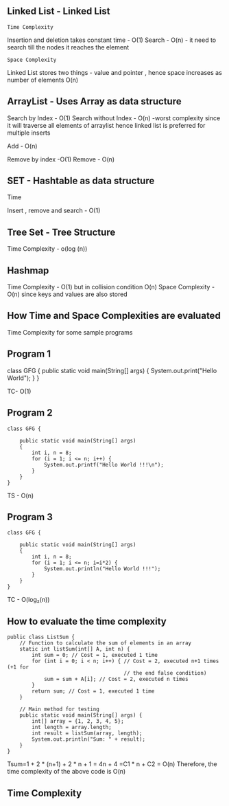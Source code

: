Linked List - Linked List
-------------
    Time Complexity
Insertion and deletion takes constant time - O(1)
Search - O(n) - it need to search till the nodes it reaches the element

    Space Complexity
Linked List stores two things - value and pointer , hence space increases as number of elements
O(n)

ArrayList - Uses Array as data structure
----------
Search by Index - O(1)
Search without Index - O(n) -worst complexity since it will traverse all elements of arraylist 
hence linked list is preferred for multiple inserts

Add  - O(n)

Remove by index  -O(1)
Remove - O(n)


SET - Hashtable as data structure
----

Time

Insert , remove and search  - O(1)

Tree Set - Tree Structure
---------
Time Complexity - o(log (n))


Hashmap
--------
Time Complexity - O(1) but in collision condition O(n)
Space Complexity - O(n) since keys and values are also stored


**How Time and Space Complexities are evaluated**
-------------------------------------------------
Time Complexity for some sample programs

Program 1
----------
class GFG {
public static void main(String[] args)
{
System.out.print("Hello World");
}
}

TC- O(1)

Program 2
---------
    class GFG {
    
        public static void main(String[] args)
        {
            int i, n = 8;
            for (i = 1; i <= n; i++) {
                System.out.printf("Hello World !!!\n");
            }
        }
    }

TS - O(n)

Program 3
---------
    class GFG {
    
        public static void main(String[] args)
        {
            int i, n = 8;
            for (i = 1; i <= n; i=i*2) {
                System.out.println("Hello World !!!");
            }
        }
    }
TC - O(log₂(n))


How to evaluate the time complexity
-----------------------------------

    public class ListSum {
        // Function to calculate the sum of elements in an array
        static int listSum(int[] A, int n) {
            int sum = 0; // Cost = 1, executed 1 time
            for (int i = 0; i < n; i++) { // Cost = 2, executed n+1 times (+1 for
                                          // the end false condition)
                sum = sum + A[i]; // Cost = 2, executed n times
            }
            return sum; // Cost = 1, executed 1 time
        }
    
        // Main method for testing
        public static void main(String[] args) {
            int[] array = {1, 2, 3, 4, 5};
            int length = array.length;
            int result = listSum(array, length);
            System.out.println("Sum: " + result);
        }
    }

Tsum=1 + 2 * (n+1) + 2 * n + 1 = 4n + 4 =C1 * n + C2 = O(n)
Therefore, the time complexity of the above code is O(n)










**Time Complexity**
-------------------